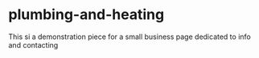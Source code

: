 # plumbing-and-heating
This si a demonstration piece for a small business page dedicated to info and contacting
